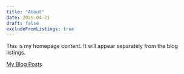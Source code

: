 ```yaml
---
title: "About"
date: 2025-04-21
draft: false
excludeFromListings: true
---
```


This is my homepage content. It will appear separately from the blog listings.

[My Blog Posts](/)